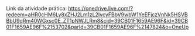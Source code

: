 Link da atividade prática: https://onedrive.live.com/?redeem=aHR0cHM6Ly8xZHJ2Lm1zL2IvcyFBbV9wbW1YeEFjczVnNk5HSVBBbU9qRm40WGxsc0E_ZT1pNWJLRm8&cid=39CB01F1659AE96F&id=39CB01F1659AE96F%2153702&parId=39CB01F1659AE96F%2147824&o=OneUp
